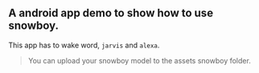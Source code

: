 ## A android app demo to show how to use snowboy.
This app has to wake word, `jarvis` and `alexa`.

> You can upload your snowboy model to the assets snowboy folder.
